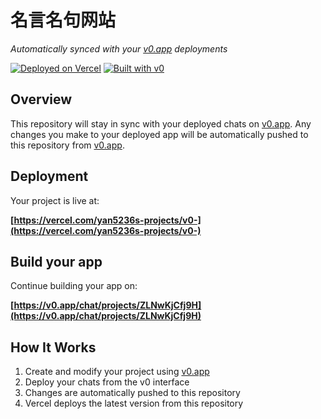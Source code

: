 # 名言名句网站

*Automatically synced with your [v0.app](https://v0.app) deployments*

[![Deployed on Vercel](https://img.shields.io/badge/Deployed%20on-Vercel-black?style=for-the-badge&logo=vercel)](https://vercel.com/yan5236s-projects/v0-)
[![Built with v0](https://img.shields.io/badge/Built%20with-v0.app-black?style=for-the-badge)](https://v0.app/chat/projects/ZLNwKjCfj9H)

## Overview

This repository will stay in sync with your deployed chats on [v0.app](https://v0.app).
Any changes you make to your deployed app will be automatically pushed to this repository from [v0.app](https://v0.app).

## Deployment

Your project is live at:

**[https://vercel.com/yan5236s-projects/v0-](https://vercel.com/yan5236s-projects/v0-)**

## Build your app

Continue building your app on:

**[https://v0.app/chat/projects/ZLNwKjCfj9H](https://v0.app/chat/projects/ZLNwKjCfj9H)**

## How It Works

1. Create and modify your project using [v0.app](https://v0.app)
2. Deploy your chats from the v0 interface
3. Changes are automatically pushed to this repository
4. Vercel deploys the latest version from this repository
